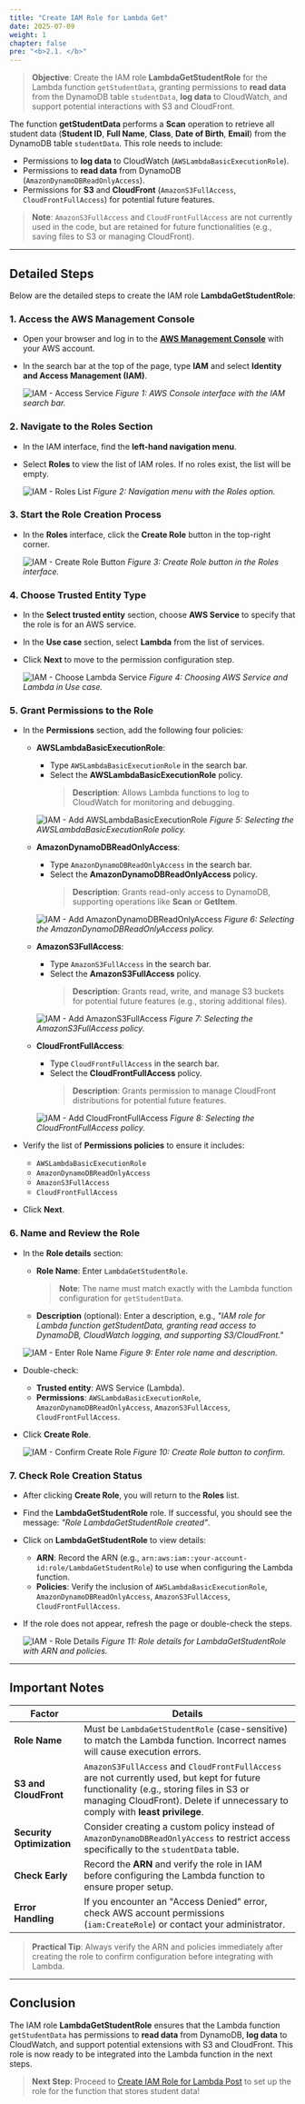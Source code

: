 ```yaml
---
title: "Create IAM Role for Lambda Get"
date: 2025-07-09
weight: 1
chapter: false
pre: "<b>2.1. </b>"
---
```




> **Objective**: Create the IAM role **LambdaGetStudentRole** for the Lambda function `getStudentData`, granting permissions to **read data** from the DynamoDB table `studentData`, **log data** to CloudWatch, and support potential interactions with S3 and CloudFront.

The function **getStudentData** performs a **Scan** operation to retrieve all student data (**Student ID**, **Full Name**, **Class**, **Date of Birth**, **Email**) from the DynamoDB table `studentData`. This role needs to include:  
- Permissions to **log data** to CloudWatch (`AWSLambdaBasicExecutionRole`).  
- Permissions to **read data** from DynamoDB (`AmazonDynamoDBReadOnlyAccess`).  
- Permissions for **S3** and **CloudFront** (`AmazonS3FullAccess`, `CloudFrontFullAccess`) for potential future features.  

> **Note**: `AmazonS3FullAccess` and `CloudFrontFullAccess` are not currently used in the code, but are retained for future functionalities (e.g., saving files to S3 or managing CloudFront).

---

## Detailed Steps

Below are the detailed steps to create the IAM role **LambdaGetStudentRole**:

### 1. Access the AWS Management Console
- Open your browser and log in to the **[AWS Management Console](https://console.aws.amazon.com)** with your AWS account.
- In the search bar at the top of the page, type **IAM** and select **Identity and Access Management (IAM)**.

  ![IAM - Access Service](/images/1-iam-role/get-student/iam-role-get-student-01.png)
  *Figure 1: AWS Console interface with the IAM search bar.*

### 2. Navigate to the Roles Section
- In the IAM interface, find the **left-hand navigation menu**.
- Select **Roles** to view the list of IAM roles. If no roles exist, the list will be empty.

  ![IAM - Roles List](/images/1-iam-role/get-student/iam-role-get-student-02.png)
  *Figure 2: Navigation menu with the Roles option.*

### 3. Start the Role Creation Process
- In the **Roles** interface, click the **Create Role** button in the top-right corner.

  ![IAM - Create Role Button](/images/1-iam-role/get-student/iam-role-get-student-03.png)
  *Figure 3: Create Role button in the Roles interface.*

### 4. Choose Trusted Entity Type
- In the **Select trusted entity** section, choose **AWS Service** to specify that the role is for an AWS service.
- In the **Use case** section, select **Lambda** from the list of services.
- Click **Next** to move to the permission configuration step.

  ![IAM - Choose Lambda Service](/images/1-iam-role/get-student/iam-role-get-student-04.png)
  *Figure 4: Choosing AWS Service and Lambda in Use case.*

### 5. Grant Permissions to the Role
- In the **Permissions** section, add the following four policies:
  - **AWSLambdaBasicExecutionRole**:
    - Type `AWSLambdaBasicExecutionRole` in the search bar.
    - Select the **AWSLambdaBasicExecutionRole** policy.  
      > **Description**: Allows Lambda functions to log to CloudWatch for monitoring and debugging.

    ![IAM - Add AWSLambdaBasicExecutionRole](/images/1-iam-role/get-student/iam-role-get-student-05.png)
    *Figure 5: Selecting the AWSLambdaBasicExecutionRole policy.*

  - **AmazonDynamoDBReadOnlyAccess**:
    - Type `AmazonDynamoDBReadOnlyAccess` in the search bar.
    - Select the **AmazonDynamoDBReadOnlyAccess** policy.  
      > **Description**: Grants read-only access to DynamoDB, supporting operations like **Scan** or **GetItem**.

    ![IAM - Add AmazonDynamoDBReadOnlyAccess](/images/1-iam-role/get-student/iam-role-get-student-06.png)
    *Figure 6: Selecting the AmazonDynamoDBReadOnlyAccess policy.*

  - **AmazonS3FullAccess**:
    - Type `AmazonS3FullAccess` in the search bar.
    - Select the **AmazonS3FullAccess** policy.  
      > **Description**: Grants read, write, and manage S3 buckets for potential future features (e.g., storing additional files).

    ![IAM - Add AmazonS3FullAccess](/images/1-iam-role/get-student/iam-role-get-student-07.png)
    *Figure 7: Selecting the AmazonS3FullAccess policy.*

  - **CloudFrontFullAccess**:
    - Type `CloudFrontFullAccess` in the search bar.
    - Select the **CloudFrontFullAccess** policy.  
      > **Description**: Grants permission to manage CloudFront distributions for potential future features.

    ![IAM - Add CloudFrontFullAccess](/images/1-iam-role/get-student/iam-role-get-student-08.png)
    *Figure 8: Selecting the CloudFrontFullAccess policy.*

- Verify the list of **Permissions policies** to ensure it includes:  
  - `AWSLambdaBasicExecutionRole`  
  - `AmazonDynamoDBReadOnlyAccess`  
  - `AmazonS3FullAccess`  
  - `CloudFrontFullAccess`  
- Click **Next**.

### 6. Name and Review the Role
- In the **Role details** section:
  - **Role Name**: Enter `LambdaGetStudentRole`.  
    > **Note**: The name must match exactly with the Lambda function configuration for `getStudentData`.
  - **Description** (optional): Enter a description, e.g., _"IAM role for Lambda function getStudentData, granting read access to DynamoDB, CloudWatch logging, and supporting S3/CloudFront."_ 

  ![IAM - Enter Role Name](/images/1-iam-role/get-student/iam-role-get-student-09.png)
  *Figure 9: Enter role name and description.*

- Double-check:
  - **Trusted entity**: AWS Service (Lambda).
  - **Permissions**: `AWSLambdaBasicExecutionRole`, `AmazonDynamoDBReadOnlyAccess`, `AmazonS3FullAccess`, `CloudFrontFullAccess`.
- Click **Create Role**.

  ![IAM - Confirm Create Role](/images/1-iam-role/get-student/iam-role-get-student-10.png)
  *Figure 10: Create Role button to confirm.*

### 7. Check Role Creation Status
- After clicking **Create Role**, you will return to the **Roles** list.
- Find the **LambdaGetStudentRole** role. If successful, you should see the message: _"Role LambdaGetStudentRole created"_.
- Click on **LambdaGetStudentRole** to view details:
  - **ARN**: Record the ARN (e.g., `arn:aws:iam::your-account-id:role/LambdaGetStudentRole`) to use when configuring the Lambda function.
  - **Policies**: Verify the inclusion of `AWSLambdaBasicExecutionRole`, `AmazonDynamoDBReadOnlyAccess`, `AmazonS3FullAccess`, `CloudFrontFullAccess`.
- If the role does not appear, refresh the page or double-check the steps.

  ![IAM - Role Details](/images/1-iam-role/get-student/iam-role-get-student-11.png)
  *Figure 11: Role details for LambdaGetStudentRole with ARN and policies.*

---

## Important Notes

| **Factor** | **Details** |
|------------|-------------|
| **Role Name** | Must be `LambdaGetStudentRole` (case-sensitive) to match the Lambda function. Incorrect names will cause execution errors. |
| **S3 and CloudFront** | `AmazonS3FullAccess` and `CloudFrontFullAccess` are not currently used, but kept for future functionality (e.g., storing files in S3 or managing CloudFront). Delete if unnecessary to comply with **least privilege**. |
| **Security Optimization** | Consider creating a custom policy instead of `AmazonDynamoDBReadOnlyAccess` to restrict access specifically to the `studentData` table. |
| **Check Early** | Record the **ARN** and verify the role in IAM before configuring the Lambda function to ensure proper setup. |
| **Error Handling** | If you encounter an "Access Denied" error, check AWS account permissions (`iam:CreateRole`) or contact your administrator. |

> **Practical Tip**: Always verify the ARN and policies immediately after creating the role to confirm configuration before integrating with Lambda.

---

## Conclusion

The IAM role **LambdaGetStudentRole** ensures that the Lambda function `getStudentData` has permissions to **read data** from DynamoDB, **log data** to CloudWatch, and support potential extensions with S3 and CloudFront. This role is now ready to be integrated into the Lambda function in the next steps.

> **Next Step**: Proceed to [Create IAM Role for Lambda Post](/2-Prerequiste/2.2-create-iam-role-for-lambda-post/) to set up the role for the function that stores student data!
